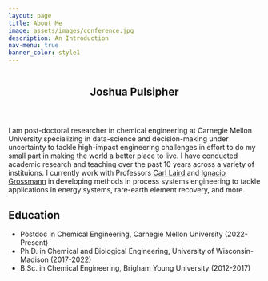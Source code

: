 ```yaml
---
layout: page
title: About Me
image: assets/images/conference.jpg
description: An Introduction
nav-menu: true
banner_color: style1
---
```



<section id="overview">
	<div class="inner">
		<p><span class="image left"><img src="{% link assets/images/profile.png %}" alt="" /></span></p>
        <header class="major">
			<h2>Joshua Pulsipher</h2>
		</header>
        <p>I am post-doctoral researcher in chemical engineering at Carnegie Mellon University specializing in data-science and decision-making under uncertainty to tackle high-impact engineering challenges in effort to do my small part in making the world a better place to live. I have conducted academic research and teaching over the past 10 years across a variety of instituions. I currently work with Professors <a href="http://allthingsoptimal.com/">Carl Laird</a> and <a href="http://egon.cheme.cmu.edu/">Ignacio Grossmann</a> in developing methods in process systems engineering to tackle applications in energy systems, rare-earth element recovery, and more.</p>
        <h2>Education</h2>
        <ul>
            <li>Postdoc in Chemical Engineering, Carnegie Mellon University (2022-Present)</li>
			<li>Ph.D. in Chemical and Biological Engineering, University of Wisconsin-Madison (2017-2022)</li>
			<li>B.Sc. in Chemical Engineering, Brigham Young University (2012-2017)</li>
		</ul>
	</div>
</section>
